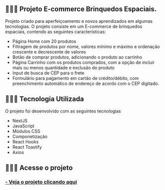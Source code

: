 
## 👩🏽‍💻 Projeto E-commerce Brinquedos Espaciais.

Projeto criado para aperfeiçoamento e novos aprendizados em algumas tecnologias. 
O projeto consiste em um E-commerce de brinquedos espaciais, contendo as seguintes características:

- Página Home com 20 produtos
- Filtragem de produtos por nome, valores mínimo e máximo e ordenação crescente e decrescente de valores
- Botão de comprar produtos, adicionando o produto ao carrinho
- Página Carrinho com os produtos comprados, com a opção de incluir mais ou menos quantidade e exclusão do produto
- Input de busca de CEP para o frete
- Formulário para pagamento em cartão de crédito/débito, com preenchimento automático de endereço de acordo com o CEP digitado.

## 👩🏽‍💻 Tecnologia Utilizada

O projeto foi desenvolvido com as seguintes tecnologias

- NextJS
- JavaScript
- Módulos CSS
- Componetização
- React Hooks
- React Toastify
- Axios

## 👩🏽‍💻 Acesse o projeto

<h3>
    <a href="https://ecommerce-brinquedos-espaciais.vercel.app/"> - Veja o projeto clicando aqui </a>
</h3>
